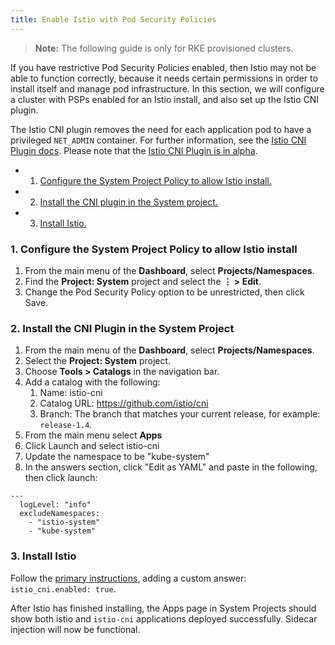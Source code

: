 ```yaml
---
title: Enable Istio with Pod Security Policies
---
```


 >**Note:** The following guide is only for RKE provisioned clusters.

If you have restrictive Pod Security Policies enabled, then Istio may not be able to function correctly, because it needs certain permissions in order to install itself and manage pod infrastructure. In this section, we will configure a cluster with PSPs enabled for an Istio install, and also set up the Istio CNI plugin.

The Istio CNI plugin removes the need for each application pod to have a privileged `NET_ADMIN` container. For further information, see the [Istio CNI Plugin docs](https://istio.io/docs/setup/additional-setup/cni). Please note that the [Istio CNI Plugin is in alpha](https://istio.io/about/feature-stages/).

- 1. [Configure the System Project Policy to allow Istio install.](#1-configure-the-system-project-policy-to-allow-istio-install)
- 2. [Install the CNI plugin in the System project.](#2-install-the-cni-plugin-in-the-system-project)
- 3. [Install Istio.](#3-install-istio)

### 1. Configure the System Project Policy to allow Istio install

1. From the main menu of the **Dashboard**, select **Projects/Namespaces**.
1. Find the **Project: System** project and select the **&#8942; > Edit**.
1. Change the Pod Security Policy option to be unrestricted, then click Save.


### 2. Install the CNI Plugin in the System Project

1. From the main menu of the **Dashboard**, select **Projects/Namespaces**.
1. Select the **Project: System** project.
1. Choose **Tools > Catalogs** in the navigation bar.
1. Add a catalog with the following:
    1. Name: istio-cni
    1. Catalog URL: https://github.com/istio/cni
    1. Branch: The branch that matches your current release, for example: `release-1.4`.
1. From the main menu select **Apps**
1. Click Launch and select istio-cni
1. Update the namespace to be "kube-system"
1. In the answers section, click "Edit as YAML" and paste in the following, then click launch:

```
---
  logLevel: "info"
  excludeNamespaces:
    - "istio-system"
    - "kube-system"
```

### 3. Install Istio

Follow the [primary instructions](enable-istio-in-cluster.md), adding a custom answer: `istio_cni.enabled: true`.

After Istio has finished installing, the Apps page in System Projects should show both istio and `istio-cni` applications deployed successfully. Sidecar injection will now be functional.
